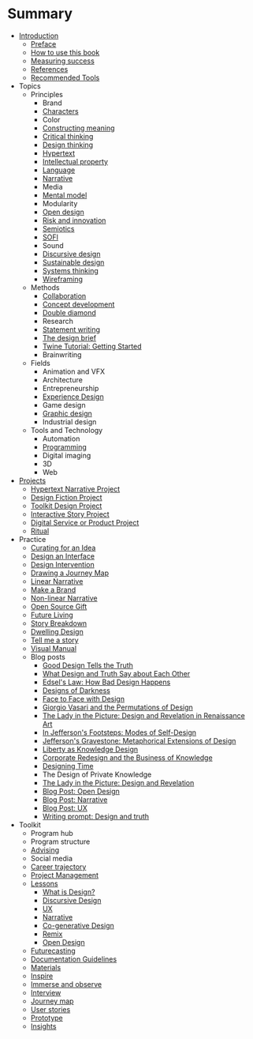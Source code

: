 # Summary

* [Introduction](README.md)
   * [Preface](introduction/preface.md)
   * [How to use this book](introduction/how_to_use_this_book.md)
   * [Measuring success](introduction/measuring_success.md)
   * [References](introduction/references.md)
   * [Recommended Tools](introduction/recommended_tools.md)
* Topics
   * Principles
       * Brand
       * [Characters](topics/characters.md)
       * Color
       * [Constructing meaning](topics/constructing_meaning.md)
       * [Critical thinking](topics/critical_thinking.md)
       * [Design thinking](topics/design_thinking.md)
       * [Hypertext](topics/hypertext.md)
       * [Intellectual property](topics/intellectual_property.md)
       * [Language](topics/language.md)
       * [Narrative](topics/narrative.md)
       * Media
       * [Mental model](topics/mental_model.md)
       * Modularity
       * [Open design](topics/open_design.md)
       * [Risk and innovation](topics/risk_and_innovation.md)
       * [Semiotics](topics/semiotics.md)
       * [SOFI](topics/sofi.md)
       * Sound
       * [Discursive design](topics/discursive_design.md)
       * [Sustainable design](topics/sustainable_design.md)
       * [Systems thinking](topics/systems_thinking.md)
       * [Wireframing](topics/wireframing.md)
   * Methods
       * [Collaboration](topics/collaboration.md)
       * [Concept development](topics/concept_development.md)
       * [Double diamond](topics/double_diamond.md)
       * Research
       * [Statement writing](topics/statement_writing.md)
       * [The design brief](topics/the_design_brief.md)
       * [Twine Tutorial: Getting Started](topics/twine-tutorial-getting-started.md)
       * Brainwriting
   * Fields
       * Animation and VFX
       * Architecture
       * Entrepreneurship
       * [Experience Design](topics/experience_design.md)
       * Game design
       * [Graphic design](topics/graphic_design.md)
       * Industrial design
   * Tools and Technology
       * Automation
       * [Programming](topics/programming.md)
       * Digital imaging
       * 3D
       * Web
* [Projects](projects.md)
   * [Hypertext Narrative Project](projects/hypertext_narrative_project.md)
   * [Design Fiction Project](projects/design_fiction_project.md)
   * [Toolkit Design Project](projects/toolkit_design_project.md)
   * [Interactive Story Project](projects/interactive_story_project.md)
   * [Digital Service or Product Project](projects/digital_service_or_product.md)
   * [Ritual](projects/ritual.md)
* Practice
   * [Curating for an Idea](practice/curating_for_an_idea.md)
   * [Design an Interface](practice/design_an_interface.md)
   * [Design Intervention](practice/design_intervention.md)
   * [Drawing a Journey Map](practice/drawing_a_journey_map.md)
   * [Linear Narrative](practice/linear_narrative.md)
   * [Make a Brand](practice/make_a_brand.md)
   * [Non-linear Narrative](practice/non-linear_narrative.md)
   * [Open Source Gift](practice/open_source_gift.md)
   * [Future Living](practice/future_living.md)
   * [Story Breakdown](practice/story_breakdown.md)
   * [Dwelling Design](practice/dwelling_design.md)
   * [Tell me a story](practice/tell_me_a_story.md)
   * [Visual Manual](practice/visual_manual.md)
   * Blog posts
       * [Good Design Tells the Truth](practice/good_design_tells_the_truth.md)
       * [What Design and Truth Say about Each Other](practice/what_design_and_truth_say_about_each_other.md)
       * [Edsel's Law: How Bad Design Happens](practice/edsels_law_how_bad_design_happens.md)
       * [Designs of Darkness](practice/bad_design.md)
       * [Face to Face with Design](practice/face_to_face_with_design.md)
       * [Giorgio Vasari and the Permutations of Design](practice/giorgio_vasari_and_the_permutations_of_design.md)
       * [The Lady in the Picture: Design and Revelation in Renaissance Art](practice/the_lady_in_the_picture_design_and_revelation_in_r.md)
       * [In Jefferson's Footsteps: Modes of Self-Design](practice/in_jeffersons_footsteps_modes_of_self-design.md)
       * [Jefferson's Gravestone: Metaphorical Extensions of Design](practice/jeffersons_gravestone_metaphorical_extensions_of_d.md)
       * [Liberty as Knowledge Design](practice/liberty_as_knowledge_design.md)
       * [Corporate Redesign and the Business of Knowledge](practice/corporate_redesign_and_the_business_of_knowledge.md)
       * [Designing Time](practice/designing_time.md)
       * The Design of Private Knowledge
       * [The Lady in the Picture: Design and Revelation](the_lady_in_the_picture_design_and_revelation_in_renaissance_art.md)
       * [Blog Post: Open Design](practice/blog_post_open_design.md)
       * [Blog Post: Narrative](practice/blog_post_narrative.md)
       * [Blog Post: UX](practice/blog_post_ux.md)
       * [Writing prompt: Design and truth](practice/writing_prompt_design_and_truth.md)
* Toolkit
   * Program hub
   * Program structure
   * [Advising](toolkit/advising.md)
   * Social media
   * [Career trajectory](toolkit/career_trajectory.md)
   * [Project Management](toolkit/project_management.md)
   * [Lessons](toolkit/lessons.md)
       * [What is Design?](lessons/what_is_design.md)
       * [Discursive Design](lessons/discursive_design.md)
       * [UX](lessons/ux.md)
       * [Narrative](lessons/narrative.md)
       * [Co-generative Design](lessons/co-generative_design.md)
       * [Remix](lessons/remix.md)
       * [Open Design](lessons/open_design.md)
   * [Futurecasting](toolkit/futurecasting.md)
   * [Documentation Guidelines](toolkit/documentation_guidelines.md)
   * [Materials](toolkit/materials.md)
   * [Inspire](toolkit/inspire.md)
   * [Immerse and observe](toolkit/immerse_and_observe.md)
   * [Interview](toolkit/interview.md)
   * [Journey map](toolkit/journey_map.md)
   * [User stories](toolkit/user_stories.md)
   * [Prototype](toolkit/prototype.md)
   * [Insights](toolkit/insights.md)

